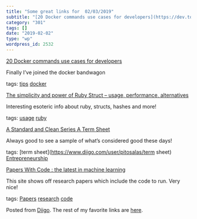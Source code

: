 ```yaml
---
title: "Some great links for  02/03/2019"
subtitle: "[20 Docker commands use cases for developers](https://dev.to/alex_barashkov/20-docker-commands-use-c..."
category: "301"
tags: []
date: "2019-02-02"
type: "wp"
wordpress_id: 2532
---
```

[20 Docker commands use cases for developers](https://dev.to/alex_barashkov/20-docker-commands-use-cases-for-developers-2d9g?utm_source=Newsletter+Subscribers&utm_campaign=d828837cd6-EMAIL_CAMPAIGN_2019_01_28_01_37&utm_medium=email&utm_term=0_d8f11d5d1e-d828837cd6-154336497) 

Finally I’ve joined the docker bandwagon

 tags: [tips](https://www.diigo.com/user/pitosalas/tips) [docker](https://www.diigo.com/user/pitosalas/docker)

 [The simplicity and power of Ruby Struct – usage, performance, alternatives](http://pdabrowski.com/blog/ruby/ruby-struct/) 

Interesting esoteric info about ruby, structs, hashes and more!

 tags: [usage](https://www.diigo.com/user/pitosalas/usage) [ruby](https://www.diigo.com/user/pitosalas/ruby)

 [A Standard and Clean Series A Term Sheet](https://blog.ycombinator.com/a-standard-and-clean-series-a-term-sheet/?utm_source=hackernewsletter&utm_medium=email&utm_term=fav) 

Always good to see a sample of what’s considered good these days!

 tags: [term sheet](https://www.diigo.com/user/pitosalas/term sheet) [Entrepreneurship](https://www.diigo.com/user/pitosalas/Entrepreneurship)

 [Papers With Code : the latest in machine learning](https://paperswithcode.com) 

This site shows off research papers which include the code to run. Very nice!

 tags: [Papers](https://www.diigo.com/user/pitosalas/Papers) [research](https://www.diigo.com/user/pitosalas/research) [code](https://www.diigo.com/user/pitosalas/code)

Posted from [Diigo](https://www.diigo.com). The rest of my favorite links are [here](https://www.diigo.com/user/pitosalas).